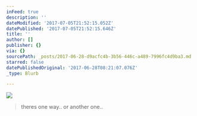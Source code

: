 ```yaml
---
inFeed: true
description: ''
dateModified: '2017-07-05T21:52:15.052Z'
datePublished: '2017-07-05T21:52:15.646Z'
title: ''
author: []
publisher: {}
via: {}
sourcePath: _posts/2017-06-28-d9acfc4b-3b56-446c-a489-7996fc4d9ba3.md
starred: false
datePublishedOriginal: '2017-06-28T08:21:07.076Z'
_type: Blurb

---
```

![](https://the-grid-user-content.s3-us-west-2.amazonaws.com/64b0cf20-1982-4a4f-9029-dc1f1e912e7f.jpg)

> theres one way.. or another one..